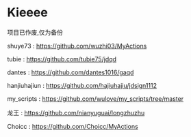 # Kieeee


项目已作废,仅为备份


shuye73   :  https://github.com/wuzhi03/MyActions

tubie :   https://github.com/tubie75/jdqd

dantes :  https://github.com/dantes1016/gaqd

hanjiuhajiun  : https://github.com/hajiuhajiu/jdsign1112

my_scripts :  https://github.com/wulove/my_scripts/tree/master

龙王 :  https://github.com/nianyuguai/longzhuzhu

Choicc  :   https://github.com/Choicc/MyActions

